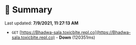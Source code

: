 # 📖 Summary
Last updated: **7/9/2021, 11:27:13 AM**

- `GET` [https://Bhadwa-sala.toxicblte.repl.co](https://Bhadwa-sala.toxicblte.repl.co) - **Down** (120351ms)
